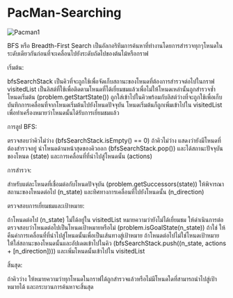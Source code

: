 # PacMan-Searching
![Pacman1](https://github.com/ThanachaiD/PacMan-Searching/assets/148684074/40d4d57f-2bf6-46b5-abdc-c605e7f5d7f3)

BFS หรือ Breadth-First Search เป็นอัลกอริทึมการค้นหาที่ทำงานโดยการสำรวจทุกๆโหนดในระดับเดียวกันก่อนที่จะเคลื่อนไปยังระดับถัดไปของต้นไม้หรือกราฟ

เริ่มต้น:

bfsSearchStack เป็นคิวที่จะถูกใช้เพื่อจัดเก็บสถานะของโหนดที่ต้องการสำรวจต่อไปในกราฟ
visitedList เป็นลิสต์ที่ใช้เพื่อติดตามโหนดที่ได้เยี่ยมชมแล้วเพื่อไม่ให้โหนดเหล่านั้นถูกสำรวจซ้ำ
โหนดเริ่มต้น (problem.getStartState()) ถูกใส่เข้าไปในคิวพร้อมกับลิสต์ว่างที่จะถูกใช้เพื่อเก็บบันทึกการเคลื่อนที่จากโหนดเริ่มต้นไปยังโหนดปัจจุบัน
โหนดเริ่มต้นก็ถูกเพิ่มเข้าไปใน visitedList เพื่อทำเครื่องหมายว่าโหนดนั้นได้รับการเยี่ยมชมแล้ว

การลูป BFS:

ตรวจสอบว่าคิวไม่ว่าง (bfsSearchStack.isEmpty() == 0) ถ้าคิวไม่ว่าง แสดงว่ายังมีโหนดที่ต้องสำรวจอยู่
นำโหนดด้านหน้าสุดของคิวออก (bfsSearchStack.pop()) และได้สถานะปัจจุบันของโหนด (state) และการเคลื่อนที่ที่นำไปสู่โหนดนั้น (actions)

การสำรวจ:

สำหรับแต่ละโหนดที่เชื่อมต่อกับโหนดปัจจุบัน (problem.getSuccessors(state)) ให้พิจารณาสถานะของโหนดต่อไป (n_state) และทิศทางการเคลื่อนที่ไปยังโหนดนั้น (n_direction)

ตรวจสอบการเยี่ยมชมและเป้าหมาย:

ถ้าโหนดต่อไป (n_state) ไม่ได้อยู่ใน visitedList หมายความว่ายังไม่ได้เยี่ยมชม ให้ดำเนินการต่อ
ตรวจสอบว่าโหนดต่อไปเป็นโหนดเป้าหมายหรือไม่ (problem.isGoalState(n_state)) ถ้าใช่ ให้คืนค่าการเคลื่อนที่ที่นำไปสู่โหนดนั้นเพื่อเป็นเส้นทางสู่เป้าหมาย
ถ้าโหนดต่อไปไม่ใช่โหนดเป้าหมาย ให้ใส่สถานะของโหนดนั้นและอัปเดตเข้าไปในคิว (bfsSearchStack.push((n_state, actions + [n_direction]))) และเพิ่มโหนดนั้นเข้าไปใน visitedList

สิ้นสุด:

ถ้าคิวว่าง ให้หมายความว่าทุกโหนดในกราฟได้ถูกสำรวจแล้วหรือไม่มีโหนดใดที่สามารถนำไปสู่เป้าหมายได้ และกระบวนการค้นหาจะสิ้นสุด
